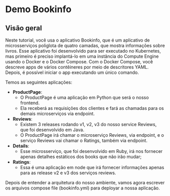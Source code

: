 # Demo Bookinfo

## Visão geral

Neste tutorial, você usa o aplicativo Bookinfo, que é um aplicativo de microsserviços poliglota de quatro camadas, que mostra informações sobre livros. Esse aplicativo foi desenvolvido para ser executado no Kubernetes, mas primeiro é preciso implantá-lo em uma instância do Compute Engine usando o Docker e o Docker Compose. Com o Docker Compose, você descreve apps de vários contêineres por meio de descritores YAML. Depois, é possível iniciar o app executando um único comando.

Temos as seguintes aplicações:

* **ProductPage**: 
  * O ProductPage é uma aplicação em Python que será o nosso frontend. 
  * Ela receberá as requisições dos clientes e fará as chamadas para os demais microserviços via endpoint.
* **Reviews**: 
  * Existem 3 releases rodando v1, v2, v3 do nosso service Reviews, que foi desenvolvido em Java. 
  * O ProductPage irá chamar o microserviço Reviews, via endpoint, e o serviço Reviews vai chamar o Ratings, também via endpoint.
* **Details**: 
  * Esse microsserviço, que foi desenvolvido em Ruby, irá nos fornecer apenas detalhes estáticos dos books que não irão mudar;
* **Ratings**: 
  * Essa é uma aplicação em node que irá fornecer informações apenas para as release v2 e v3 dos serviços reviews.

Depois de entender a arquitetura do nosso ambiente, vamos agora escrever os arquivos compose file (bookinfo.yml) para deployar a nossa aplicação.
